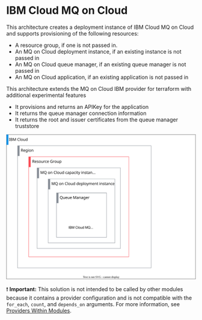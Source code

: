 # IBM Cloud MQ on Cloud

This architecture creates a deployment instance of IBM Cloud MQ on Cloud and supports provisioning of the following resources:

- A resource group, if one is not passed in.
- An MQ on Cloud deployment instance, if an existing instance is not passed in
- An MQ on Cloud queue manager, if an existing queue manager is not passed in
- An MQ on Cloud application, if an existing application is not passed in

This architecture extends the MQ on Cloud IBM provider for terraform with additional experimental features

- It provisions and returns an APIKey for the application
- It returns the queue manager connection information
- It returns the root and issuer certificates from the queue manager truststore

![mq-on-cloud](../../reference-architecture/deployable-architecture-mqcloud.svg)

:exclamation: **Important:** This solution is not intended to be called by other modules because it contains a provider configuration and is not compatible with the `for_each`, `count`, and `depends_on` arguments. For more information, see [Providers Within Modules](https://developer.hashicorp.com/terraform/language/modules/develop/providers).
